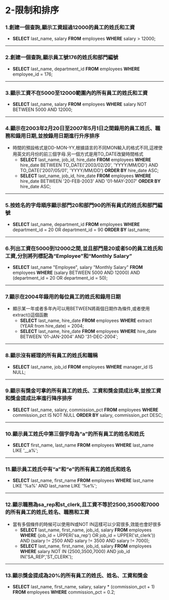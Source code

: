 # 2-限制和排序
### 1.創建一個查詢,顯示工資超過12000的員工的姓氏和工資
- **SELECT** last_name, salary **FROM** employees **WHERE** salary > 12000;
---
### 2.創建一個查詢,顯示員工號176的姓氏和部門編號
- **SELECT** last_name, department_id **FROM** employees **WHERE** employee_id = 176;
---
### 3.顯示工資不在5000至12000範圍內的所有員工的姓氏和工資
- **SELECT** last_name, salary **FROM** employees **WHERE** salary NOT BETWEEN 5000 AND 12000;
---
### 4.顯示在2003年2月20日至2007年5月1日之間錄用的員工姓氏、職務和錄用日期,並按錄用日期進行升序排序
- 時間的預設格式是DD-MON-YY,根據語言的不同MON輸入的格式不同,這裡使用英文的月份的前三個字母.另一個方式是用TO_DATE改變時間格式
	- **SELECT** last_name, job_id, hire_date **FROM** employees **WHERE** hire_date BETWEEN TO_DATE('2003/02/20', 'YYYY/MM/DD') AND TO_DATE('2007/05/01', 'YYYY/MM/DD') **ORDER BY** hire_date ASC;
	- **SELECT** last_name, job_id, hire_date **FROM** employees **WHERE** hire_date BETWEEN '20-FEB-2003' AND '01-MAY-2007' **ORDER BY** hire_date ASC;
---
### 5.按姓名的字母順序顯示部門20和部門90的所有員式的姓氏和部門編號
- **SELECT** last_name, department_id **FROM** employees **WHERE** department_id = 20 OR department_id = 90 **ORDER BY** last_name;
---
### 6.列出工資在5000到12000之間,並且部門是20或者50的員工姓氏和工資,分別將列標記為“Employee”和“Monthly Salary”
- **SELECT** last_name "Employee", salary "Monthly Salary" **FROM** employees **WHERE** (salary BETWEEN 5000 AND 12000) AND (department_id = 20 OR department_id = 50); 
---
### 7.顯示在2004年錄用的每位員工的姓氏和錄用日期
- 顯示某一年或者多年內可以用BETWEEN將兩個日期作為條件,或者使用extract()這個函數
	- **SELECT** last_name, hire_date **FROM** employees **WHERE** extract (YEAR from hire_date) = 2004;
	- **SELECT** last_name, hire_date **FROM** employees **WHERE** hire_date BETWEEN '01-JAN-2004' AND '31-DEC-2004';
---
### 8.顯示沒有經理的所有員工的姓氏和職稱
- **SELECT** last_name, job_id **FROM** employees **WHERE** manager_id IS NULL;
---
### 9.顯示有獎金可拿的所有員工的姓氏、工資和獎金提成比率,並按工資和獎金提成比率進行降序排序
- **SELECT** last_name, salary, commission_pct **FROM** employees **WHERE** commission_pct IS NOT NULL **ORDER BY** salary, commission_pct DESC;
---
### 10.顯示員工姓氏中第三個字母為“a”的所有員工的姓名和姓氏
- **SELECT** first_name, last_name **FROM** employees **WHERE** last_name LIKE '__a%';
---
### 11.顯示員工姓氏中有“a”和“e”的所有員工的姓氏和姓名
- **SELECT** last_name, first_name **FROM** employees **WHERE** last_name LIKE '%a%' AND last_name LIKE '%e%';
---
### 12.顯示職務為sa_rep和st_clerk,且工資不等於2500,3500和7000的所有員工的姓氏,姓名、職務和工資
- 當有多個條件的時候可以使用IN或NOT IN這樣可以少寫很多,效能也會好很多
	- **SELECT** last_name, first_name, job_id, salary **FROM** employees **WHERE** (job_id = UPPER('sa_rep') OR job_id = UPPER('st_clerk')) AND (salary != 2500 AND salary != 3500 AND salary != 7000);
	- **SELECT** last_name, first_name, job_id, salary **FROM** employees **WHERE** salary NOT IN (2500,3500,7000) AND job_id IN('SA_REP','ST_CLERK');
---
### 13.顯示獎金提成為20%的所有員工的姓氏、姓名、工資和獎金
- **SELECT** last_name, first_name, salary, salary * (commission_pct + 1) **FROM** employees **WHERE** commission_pct = 0.2;
